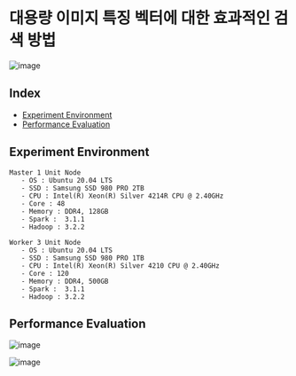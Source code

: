 # 대용량 이미지 특징 벡터에 대한 효과적인 검색 방법

![image](https://user-images.githubusercontent.com/39446946/187832185-3ea83367-18bd-4cfd-87ec-a7ae60111c2f.png)

## Index
- [Experiment Environment](#Experiment-Environment)
- [Performance Evaluation](#Performance-Evaluation)

## Experiment Environment
    Master 1 Unit Node
       - OS : Ubuntu 20.04 LTS
       - SSD : Samsung SSD 980 PRO 2TB 
       - CPU : Intel(R) Xeon(R) Silver 4214R CPU @ 2.40GHz
       - Core : 48
       - Memory : DDR4, 128GB
       - Spark :  3.1.1
       - Hadoop : 3.2.2
        
    Worker 3 Unit Node
       - OS : Ubuntu 20.04 LTS
       - SSD : Samsung SSD 980 PRO 1TB 
       - CPU : Intel(R) Xeon(R) Silver 4210 CPU @ 2.40GHz
       - Core : 120
       - Memory : DDR4, 500GB
       - Spark :  3.1.1
       - Hadoop : 3.2.2

## Performance Evaluation
   ![image](https://user-images.githubusercontent.com/39446946/187837515-ecb55386-6359-4d4d-b7da-9288068d4197.png)
   
   ![image](https://user-images.githubusercontent.com/39446946/187836575-187e977c-89af-4bc8-a396-9217de2b6d63.png)

